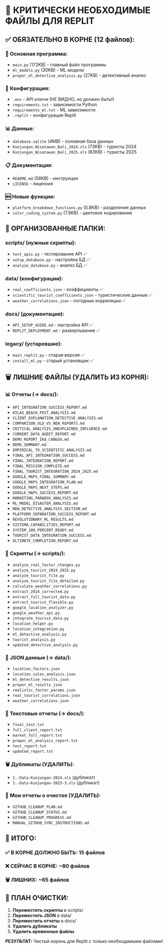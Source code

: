 # 🎯 КРИТИЧЕСКИ НЕОБХОДИМЫЕ ФАЙЛЫ ДЛЯ REPLIT

## ✅ **ОБЯЗАТЕЛЬНО В КОРНЕ (12 файлов):**

### 🚀 **Основная программа:**
- `main.py` (172KB) - главный файл программы
- `ml_models.py` (30KB) - ML модели
- `proper_ml_detective_analysis.py` (27KB) - детективный анализ

### 🔑 **Конфигурация:**
- `.env` - API ключи (НЕ ВИДНО, но должен быть!)
- `requirements.txt` - зависимости Python
- `requirements_ml.txt` - ML зависимости
- `.replit` - конфигурация Replit

### 📊 **Данные:**
- `database.sqlite` (4MB) - основная база данных
- `Kunjungan_Wisatawan_Bali_2024.xls` (73KB) - туристы 2024
- `Kunjungan_Wisatawan_Bali_2025.xls` (83KB) - туристы 2025

### 📋 **Документация:**
- `README.md` (56KB) - инструкции
- `LICENSE` - лицензия

### 🆕 **Новые функции:**
- `platform_breakdown_functions.py` (5.8KB) - разделение данных
- `color_coding_system.py` (7.9KB) - цветовое кодирование

## 📁 **ОРГАНИЗОВАННЫЕ ПАПКИ:**

### scripts/ (нужные скрипты):
- `test_apis.py` - тестирование API ✅
- `setup_database.py` - настройка БД ✅
- `analyze_database.py` - анализ БД ✅

### data/ (конфигурации):
- `real_coefficients.json` - коэффициенты ✅
- `scientific_tourist_coefficients.json` - туристические данные ✅
- `weather_correlations.json` - погодные корреляции ✅

### docs/ (документация):
- `API_SETUP_GUIDE.md` - настройка API ✅
- `REPLIT_DEPLOYMENT.md` - развертывание ✅

### legacy/ (устаревшие):
- `main_replit.py` - старая версия ✅
- `install_ml.py` - старый установщик ✅

## 🗑️ **ЛИШНИЕ ФАЙЛЫ (УДАЛИТЬ ИЗ КОРНЯ):**

### 📊 **Отчеты (→ docs/):**
- `API_INTEGRATION_SUCCESS_REPORT.md`
- `ATLAS_BEACH_FEST_ANALYSIS.md`
- `CLIENT_EXPLANATION_DETECTIVE_ANALYSIS.md`
- `COMPARISON_OLD_VS_NEW_REPORTS.md`
- `CRITICAL_ANALYSIS_UNEXPLAINED_INFLUENCE.md`
- `CURRENT_DATA_AUDIT_REPORT.md`
- `DEMO_REPORT_IKA_CANGGU.md`
- `DEMO_SUMMARY.md`
- `EMPIRICAL_TO_SCIENTIFIC_ANALYSIS.md`
- `FINAL_API_INTEGRATION_SUCCESS.md`
- `FINAL_INTEGRATION_REPORT.md`
- `FINAL_MISSION_COMPLETE.md`
- `FINAL_TOURIST_INTEGRATION_2024_2025.md`
- `GOOGLE_MAPS_FINAL_SUMMARY.md`
- `GOOGLE_MAPS_INTEGRATION_PLAN.md`
- `GOOGLE_MAPS_NEXT_STEPS.md`
- `GOOGLE_MAPS_SUCCESS_REPORT.md`
- `MARKETING_PARADOX_ANALYSIS.md`
- `ML_MODEL_DISASTER_ANALYSIS.md`
- `NEW_DETECTIVE_ANALYSIS_SECTION.md`
- `PLATFORM_SEPARATION_SUCCESS_REPORT.md`
- `REVOLUTIONARY_ML_RESULTS.md`
- `SISTEMA_CAPABILITIES_REPORT.md`
- `SYSTEM_100_PERCENT_READY.md`
- `TOURIST_DATA_INTEGRATION_SUCCESS.md`
- `ULTIMATE_COMPLETION_REPORT.md`

### 🐍 **Скрипты (→ scripts/):**
- `analyze_real_factor_changes.py`
- `analyze_tourist_2024_2025.py`
- `analyze_tourist_file.py`
- `analyze_tourist_file_detailed.py`
- `calculate_weather_correlations.py`
- `extract_2024_corrected.py`
- `extract_full_tourist_data.py`
- `extract_tourist_flexible.py`
- `google_location_analyzer.py`
- `google_weather_api.py`
- `integrate_tourist_data.py`
- `location_helper.py`
- `location_integration.py`
- `ml_detective_analysis.py`
- `tourist_analysis.py`
- `updated_detective_analysis.py`

### 📄 **JSON данные (→ data/):**
- `location_factors.json`
- `location_sales_analysis.json`
- `ml_detective_results.json`
- `proper_ml_results.json`
- `realistic_factor_params.json`
- `real_tourist_correlations.json`
- `weather_correlations.json`

### 📝 **Текстовые отчеты (→ docs/):**
- `final_test.txt`
- `full_client_report.txt`
- `market_full_report.txt`
- `proper_ml_analysis_report.txt`
- `test_report.txt`
- `updated_report.txt`

### 🗑️ **Дубликаты (УДАЛИТЬ):**
- `1.-Data-Kunjungan-2024.xls` (дубликат)
- `1.-Data-Kunjungan-2025-3.xls` (дубликат)

### 🧹 **Мои отчеты о очистке (УДАЛИТЬ):**
- `GITHUB_CLEANUP_PLAN.md`
- `GITHUB_CLEANUP_STATUS.md`
- `GITHUB_CLEANUP_PROGRESS.md`
- `MANUAL_GITHUB_SYNC_INSTRUCTIONS.md`

## 🎯 **ИТОГО:**

### ✅ **В КОРНЕ ДОЛЖНО БЫТЬ: 15 файлов**
### ❌ **СЕЙЧАС В КОРНЕ: ~80 файлов**
### 🗑️ **ЛИШНИХ: ~65 файлов**

## 🚀 **ПЛАН ОЧИСТКИ:**

1. **Переместить скрипты** в scripts/
2. **Переместить JSON** в data/
3. **Переместить отчеты** в docs/
4. **Удалить дубликаты**
5. **Удалить временные файлы**

**РЕЗУЛЬТАТ:** Чистый корень для Replit с только необходимыми файлами!